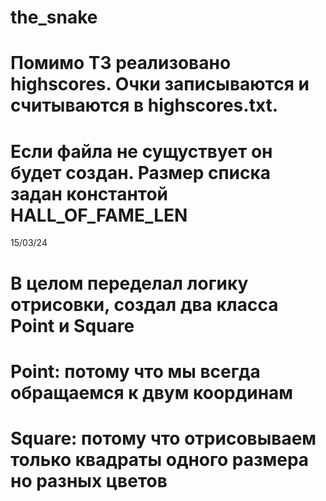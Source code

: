 # the_snake
# Помимо ТЗ реализовано highscores. Очки записываются и считываются в highscores.txt. 
# Если файла не сущуствует он будет создан. Размер списка задан константой HALL_OF_FAME_LEN

15/03/24
# В целом переделал логику отрисовки, создал два класса Point и Square
# Point: потому что мы всегда обращаемся к двум координам
# Square: потому что отрисовываем только квадраты одного размера но разных цветов